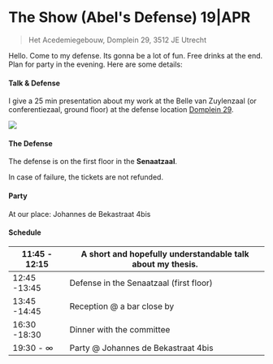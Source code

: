 

# The Show (Abel's Defense)   19|APR

>  Het Acedemiegebouw, Domplein 29, 3512 JE Utrecht



Hello. Come to my defense. Its gonna be a lot of fun. Free drinks at the end. Plan for party in the evening. Here are some details:





#### Talk & Defense

I give a 25 min presentation about my work at the Belle van Zuylenzaal (or conferentiezaal, ground floor)  at the defense location [Domplein 29](https://www.google.com/maps?hl=en&q=Domplein+29). 

![](https://snag.gy/6dIriZ.jpg)



#### The Defense

The defense is on the first floor in the **Senaatzaal**.

In case of failure, the tickets are not refunded. 



#### Party

At our place: Johannes de Bekastraat 4bis

#### Schedule

| 11:45 - 12:15 | A short and hopefully understandable talk about my thesis. |
| ------------- | ---------------------------------------------------------- |
| 12:45 -13:45  | Defense in the Senaatzaal (first floor)                    |
| 13:45 -14:45  | Reception @ a bar close by                                 |
| 16:30 -18:30  | Dinner with the committee                                  |
| 19:30 - ∞     | Party @ Johannes de Bekastraat 4bis                        |